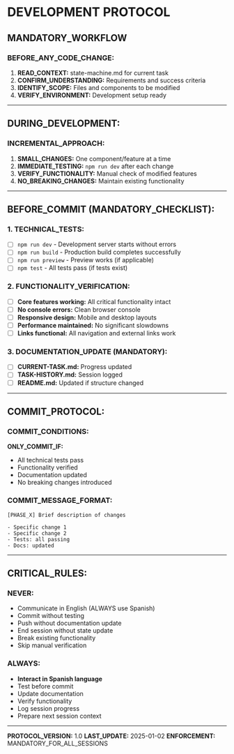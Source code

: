 # DEVELOPMENT PROTOCOL

## MANDATORY_WORKFLOW

### BEFORE_ANY_CODE_CHANGE:
1. **READ_CONTEXT:** state-machine.md for current task
2. **CONFIRM_UNDERSTANDING:** Requirements and success criteria
3. **IDENTIFY_SCOPE:** Files and components to be modified
4. **VERIFY_ENVIRONMENT:** Development setup ready

---

## DURING_DEVELOPMENT:

### INCREMENTAL_APPROACH:
1. **SMALL_CHANGES:** One component/feature at a time
2. **IMMEDIATE_TESTING:** `npm run dev` after each change
3. **VERIFY_FUNCTIONALITY:** Manual check of modified features
4. **NO_BREAKING_CHANGES:** Maintain existing functionality

---

## BEFORE_COMMIT (MANDATORY_CHECKLIST):

### 1. TECHNICAL_TESTS:
- [ ] `npm run dev` - Development server starts without errors
- [ ] `npm run build` - Production build completes successfully
- [ ] `npm run preview` - Preview works (if applicable)
- [ ] `npm test` - All tests pass (if tests exist)

### 2. FUNCTIONALITY_VERIFICATION:
- [ ] **Core features working:** All critical functionality intact
- [ ] **No console errors:** Clean browser console
- [ ] **Responsive design:** Mobile and desktop layouts
- [ ] **Performance maintained:** No significant slowdowns
- [ ] **Links functional:** All navigation and external links work

### 3. DOCUMENTATION_UPDATE (MANDATORY):
- [ ] **CURRENT-TASK.md:** Progress updated
- [ ] **TASK-HISTORY.md:** Session logged
- [ ] **README.md:** Updated if structure changed

---

## COMMIT_PROTOCOL:

### COMMIT_CONDITIONS:
**ONLY_COMMIT_IF:**
- All technical tests pass
- Functionality verified
- Documentation updated
- No breaking changes introduced

### COMMIT_MESSAGE_FORMAT:
```
[PHASE_X] Brief description of changes

- Specific change 1
- Specific change 2
- Tests: all passing
- Docs: updated
```

---

## CRITICAL_RULES:

### NEVER:
- Communicate in English (ALWAYS use Spanish)
- Commit without testing
- Push without documentation update
- End session without state update
- Break existing functionality
- Skip manual verification

### ALWAYS:
- **Interact in Spanish language**
- Test before commit
- Update documentation
- Verify functionality
- Log session progress
- Prepare next session context

---

**PROTOCOL_VERSION:** 1.0 
**LAST_UPDATE:** 2025-01-02 
**ENFORCEMENT:** MANDATORY_FOR_ALL_SESSIONS
